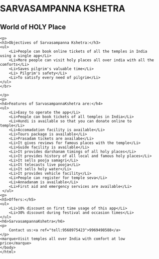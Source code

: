 <html>
<head>
	<title>SARVASAMPANNA KSHETRA</title>
	<meta charset="utf-8"/>
	<style type="text/css">
	body{
		background colour:#ff9933;
		margin:0;
		padding:0;
		font family:"open sans",Droid serif,Lato;
serif;
}
div{
	width=600px;
	margin=5em auto;
	padding=50px;
	background_color:#ff9933;
	borderradius:1em;
}
a:link,avisited{
	color:#384Bff;
	textdecoration:none;
}
@media(max_width:700PX){
body{
	background_color:#ff9933;
}
div{
	width:auto;
	margin:0;
	borderradius:0;
	padding:1em;
    }
}
</style>
</head>
<body>
    <h1>SARVASAMPANNA KSHETRA</h1>
	<h2>World of HOLY Place</h2>
	
	<p>
	<h3>Objectives of Sarvasampanna Kshetra:</h3>
	<ul>
		<Li>People can book online tickets of all the temples in India using a single app</Li>
		<Li>More people can visit holy places all over india with all the comforts</Li>
		<Li>Saves pilgrim's valuable time</Li>
		<Li> Pilgrim's safety</Li>
		<Li>To satisfy every need of pilgrim</Li>
	</ul>
	</br>
	
	</p>
	<p>
	<h4>Features of SarvasampannaKshetra are:</h4>
	<ul>
		<Li>Easy to operate the app</Li>
		<Li>People can book tickets of all temples in India</Li>
		<Li>Hundi is available so that you can donate online to temple</Li>
		<Li>Accomadation facility is available</Li>
		<Li>Tours package is available</Li>
		<Li>Prasadam tickets are availabe</Li>
        <Li>It gives reviews for famous places with the temple</Li>
        <Li>Guide facility is available</Li>
        <Li>It provides darshanam timings of all holy places</Li>
        <Li>It provides history of all local and famous holy places</Li>
        <Li>It sells pooja samagri</Li>	
        <Li>It telecasts live pooja</Li>
        <Li>It sells holy water</Li>
        <Li>It provides vehicle facility</Li>
        <Li>People can register for temple seva</Li>
        <Li>Annadanam is available</Li>
        <Li>First aid and emergency services are available</Li>
     </ul>
    <p>
    <h5>Offers:</h5>
    <ul>
		<Li>10% discount on first time usage of this app</Li>
		<Li>30% discount during festival and occasion times</Li>
	</ul>
	<h6>SarvasampannaKshetra</h6>
	<p>
		Contact us:<a ref="tell:9568975423">9969498588</a>
	</p>
	<marque>Visit temples all over India with comfort at low price</marque>
	</body>
	</html>
	
